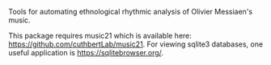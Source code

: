 Tools for automating ethnological rhythmic analysis of Olivier Messiaen's music.

This package requires music21 which is available here:  https://github.com/cuthbertLab/music21. For viewing sqlite3 databases, one useful application is https://sqlitebrowser.org/. 